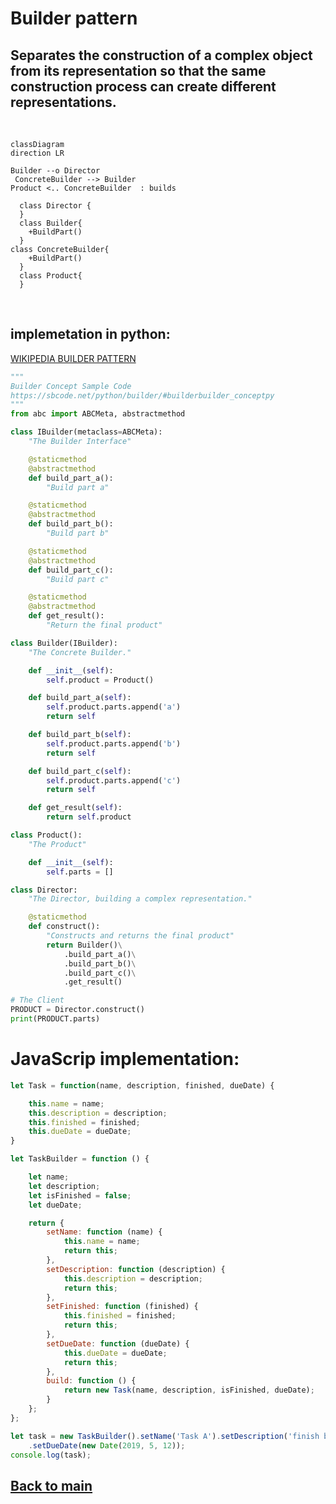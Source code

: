 # Builder pattern
Separates the construction of a complex object from its representation so that the same construction process can create different representations.
---
$~$
```mermaid
classDiagram
direction LR

Builder --o Director
 ConcreteBuilder --> Builder
Product <.. ConcreteBuilder  : builds

  class Director {
  }
  class Builder{
    +BuildPart()
  }
class ConcreteBuilder{
    +BuildPart()
  }
  class Product{
  }
```
$~$
## implemetation in python:
<a href="https://en.wikipedia.org/wiki/Builder_pattern#:~:text=The%20builder%20pattern%20is%20a,Gang%20of%20Four%20design%20patterns." target="_blank">WIKIPEDIA BUILDER PATTERN</a>
```python
"""
Builder Concept Sample Code
https://sbcode.net/python/builder/#builderbuilder_conceptpy
"""
from abc import ABCMeta, abstractmethod

class IBuilder(metaclass=ABCMeta):
    "The Builder Interface"

    @staticmethod
    @abstractmethod
    def build_part_a():
        "Build part a"

    @staticmethod
    @abstractmethod
    def build_part_b():
        "Build part b"

    @staticmethod
    @abstractmethod
    def build_part_c():
        "Build part c"

    @staticmethod
    @abstractmethod
    def get_result():
        "Return the final product"

class Builder(IBuilder):
    "The Concrete Builder."

    def __init__(self):
        self.product = Product()

    def build_part_a(self):
        self.product.parts.append('a')
        return self

    def build_part_b(self):
        self.product.parts.append('b')
        return self

    def build_part_c(self):
        self.product.parts.append('c')
        return self

    def get_result(self):
        return self.product

class Product():
    "The Product"

    def __init__(self):
        self.parts = []

class Director:
    "The Director, building a complex representation."

    @staticmethod
    def construct():
        "Constructs and returns the final product"
        return Builder()\
            .build_part_a()\
            .build_part_b()\
            .build_part_c()\
            .get_result()

# The Client
PRODUCT = Director.construct()
print(PRODUCT.parts)
```
# JavaScrip implementation:

```js
let Task = function(name, description, finished, dueDate) {

    this.name = name;
    this.description = description;
    this.finished = finished;
    this.dueDate = dueDate;
}

let TaskBuilder = function () {

    let name;
    let description;
    let isFinished = false;
    let dueDate;

    return {
        setName: function (name) {
            this.name = name;
            return this;
        },
        setDescription: function (description) {
            this.description = description;
            return this;
        },
        setFinished: function (finished) {
            this.finished = finished;
            return this;
        },
        setDueDate: function (dueDate) {
            this.dueDate = dueDate;
            return this;
        },
        build: function () {
            return new Task(name, description, isFinished, dueDate);
        }
    };
};

let task = new TaskBuilder().setName('Task A').setDescription('finish book')
    .setDueDate(new Date(2019, 5, 12));
console.log(task);
```

## [Back to main](../readme.md)